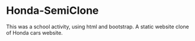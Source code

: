 # Honda-SemiClone

This was a school activity, using html and bootstrap. A static website clone of Honda cars website.
